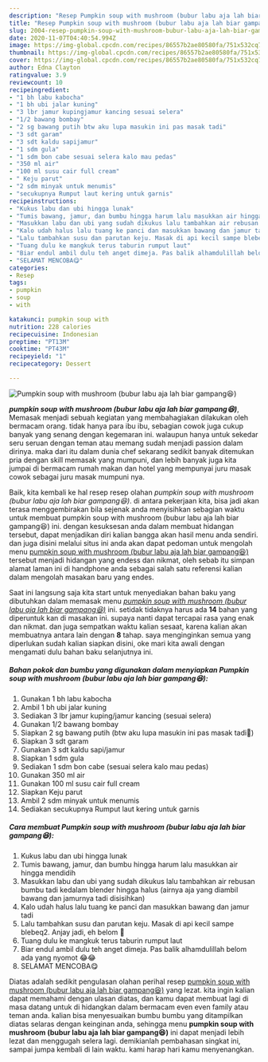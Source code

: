```yaml
---
description: "Resep Pumpkin soup with mushroom (bubur labu aja lah biar gampang😆) Lezat"
title: "Resep Pumpkin soup with mushroom (bubur labu aja lah biar gampang😆) Lezat"
slug: 2004-resep-pumpkin-soup-with-mushroom-bubur-labu-aja-lah-biar-gampang-lezat
date: 2020-11-07T04:40:54.994Z
image: https://img-global.cpcdn.com/recipes/86557b2ae80580fa/751x532cq70/pumpkin-soup-with-mushroom-bubur-labu-aja-lah-biar-gampang😆-foto-resep-utama.jpg
thumbnail: https://img-global.cpcdn.com/recipes/86557b2ae80580fa/751x532cq70/pumpkin-soup-with-mushroom-bubur-labu-aja-lah-biar-gampang😆-foto-resep-utama.jpg
cover: https://img-global.cpcdn.com/recipes/86557b2ae80580fa/751x532cq70/pumpkin-soup-with-mushroom-bubur-labu-aja-lah-biar-gampang😆-foto-resep-utama.jpg
author: Edna Clayton
ratingvalue: 3.9
reviewcount: 10
recipeingredient:
- "1 bh labu kabocha"
- "1 bh ubi jalar kuning"
- "3 lbr jamur kupingjamur kancing sesuai selera"
- "1/2 bawang bombay"
- "2 sg bawang putih btw aku lupa masukin ini pas masak tadi"
- "3 sdt garam"
- "3 sdt kaldu sapijamur"
- "1 sdm gula"
- "1 sdm bon cabe sesuai selera kalo mau pedas"
- "350 ml air"
- "100 ml susu cair full cream"
- " Keju parut"
- "2 sdm minyak untuk menumis"
- "secukupnya Rumput laut kering untuk garnis"
recipeinstructions:
- "Kukus labu dan ubi hingga lunak"
- "Tumis bawang, jamur, dan bumbu hingga harum lalu masukkan air hingga mendidih"
- "Masukkan labu dan ubi yang sudah dikukus lalu tambahkan air rebusan bumbu tadi kedalam blender hingga halus (airnya aja yang diambil bawang dan jamurnya tadi disisihkan)"
- "Kalo udah halus lalu tuang ke panci dan masukkan bawang dan jamur tadi"
- "Lalu tambahkan susu dan parutan keju. Masak di api kecil sampe blebeq2. Anjay jadi, eh belom 🤣"
- "Tuang dulu ke mangkuk terus taburin rumput laut"
- "Biar endul ambil dulu teh anget dimeja. Pas balik alhamdulillah belom ada yang nyomot 😂😂"
- "SELAMAT MENCOBA😋"
categories:
- Resep
tags:
- pumpkin
- soup
- with

katakunci: pumpkin soup with 
nutrition: 228 calories
recipecuisine: Indonesian
preptime: "PT13M"
cooktime: "PT43M"
recipeyield: "1"
recipecategory: Dessert

---
```



![Pumpkin soup with mushroom (bubur labu aja lah biar gampang😆)](https://img-global.cpcdn.com/recipes/86557b2ae80580fa/751x532cq70/pumpkin-soup-with-mushroom-bubur-labu-aja-lah-biar-gampang😆-foto-resep-utama.jpg)

<b><i>pumpkin soup with mushroom (bubur labu aja lah biar gampang😆)</i></b>, Memasak menjadi sebuah kegiatan yang membahagiakan dilakukan oleh bermacam orang. tidak hanya para ibu ibu, sebagian cowok juga cukup banyak yang senang dengan kegemaran ini. walaupun hanya untuk sekedar seru seruan dengan teman atau memang sudah menjadi passion dalam dirinya. maka dari itu dalam dunia chef sekarang sedikit banyak ditemukan pria dengan skill memasak yang mumpuni, dan lebih banyak juga kita jumpai di bermacam rumah makan dan hotel yang mempunyai juru masak cowok sebagai juru masak mumpuni nya.

Baik, kita kembali ke hal resep resep olahan <i>pumpkin soup with mushroom (bubur labu aja lah biar gampang😆)</i>. di antara pekerjaan kita, bisa jadi akan terasa menggembirakan bila sejenak anda menyisihkan sebagian waktu untuk membuat pumpkin soup with mushroom (bubur labu aja lah biar gampang😆) ini. dengan kesuksesan anda dalam membuat hidangan tersebut, dapat menjadikan diri kalian bangga akan hasil menu anda sendiri. dan juga disini melalui situs ini anda akan dapat pedoman untuk mengolah menu <u>pumpkin soup with mushroom (bubur labu aja lah biar gampang😆)</u> tersebut menjadi hidangan yang endess dan nikmat, oleh sebab itu simpan alamat laman ini di handphone anda sebagai salah satu referensi kalian dalam mengolah masakan baru yang endes.




Saat ini langsung saja kita start untuk menyediakan bahan baku yang dibutuhkan dalam memasak menu <u><i>pumpkin soup with mushroom (bubur labu aja lah biar gampang😆)</i></u> ini. setidak tidaknya harus ada <b>14</b> bahan yang diperuntuk kan di masakan ini. supaya nanti dapat tercapai rasa yang enak dan nikmat. dan juga sempatkan waktu kalian sesaat, karena kalian akan membuatnya antara lain dengan <b>8</b> tahap. saya menginginkan semua yang diperlukan sudah kalian siapkan disini, oke mari kita awali dengan mengamati dulu bahan baku selanjutnya ini.

<!--inarticleads1-->

##### Bahan pokok dan bumbu yang digunakan dalam menyiapkan Pumpkin soup with mushroom (bubur labu aja lah biar gampang😆):

1. Gunakan 1 bh labu kabocha
1. Ambil 1 bh ubi jalar kuning
1. Sediakan 3 lbr jamur kuping/jamur kancing (sesuai selera)
1. Gunakan 1/2 bawang bombay
1. Siapkan 2 sg bawang putih (btw aku lupa masukin ini pas masak tadi🤣)
1. Siapkan 3 sdt garam
1. Gunakan 3 sdt kaldu sapi/jamur
1. Siapkan 1 sdm gula
1. Sediakan 1 sdm bon cabe (sesuai selera kalo mau pedas)
1. Gunakan 350 ml air
1. Gunakan 100 ml susu cair full cream
1. Siapkan  Keju parut
1. Ambil 2 sdm minyak untuk menumis
1. Sediakan secukupnya Rumput laut kering untuk garnis




<!--inarticleads2-->

##### Cara membuat Pumpkin soup with mushroom (bubur labu aja lah biar gampang😆):

1. Kukus labu dan ubi hingga lunak
1. Tumis bawang, jamur, dan bumbu hingga harum lalu masukkan air hingga mendidih
1. Masukkan labu dan ubi yang sudah dikukus lalu tambahkan air rebusan bumbu tadi kedalam blender hingga halus (airnya aja yang diambil bawang dan jamurnya tadi disisihkan)
1. Kalo udah halus lalu tuang ke panci dan masukkan bawang dan jamur tadi
1. Lalu tambahkan susu dan parutan keju. Masak di api kecil sampe blebeq2. Anjay jadi, eh belom 🤣
1. Tuang dulu ke mangkuk terus taburin rumput laut
1. Biar endul ambil dulu teh anget dimeja. Pas balik alhamdulillah belom ada yang nyomot 😂😂
1. SELAMAT MENCOBA😋




Diatas adalah sedikit pengulasan olahan perihal resep <u>pumpkin soup with mushroom (bubur labu aja lah biar gampang😆)</u> yang lezat. kita ingin kalian dapat memahami dengan ulasan diatas, dan kamu dapat membuat lagi di masa datang untuk di hidangkan dalam bermacam even even family atau teman anda. kalian bisa menyesuaikan bumbu bumbu yang ditampilkan diatas selaras dengan keinginan anda, sehingga menu <b>pumpkin soup with mushroom (bubur labu aja lah biar gampang😆)</b> ini dapat menjadi lebih lezat dan menggugah selera lagi. demikianlah pembahasan singkat ini, sampai jumpa kembali di lain waktu. kami harap hari kamu menyenangkan.
